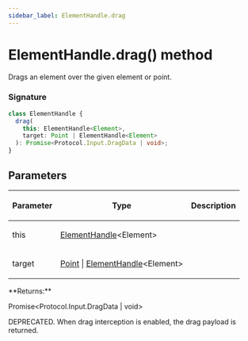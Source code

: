 ```yaml
---
sidebar_label: ElementHandle.drag
---
```


# ElementHandle.drag() method

Drags an element over the given element or point.

### Signature

```typescript
class ElementHandle {
  drag(
    this: ElementHandle<Element>,
    target: Point | ElementHandle<Element>
  ): Promise<Protocol.Input.DragData | void>;
}
```

## Parameters

<table><thead><tr><th>

Parameter

</th><th>

Type

</th><th>

Description

</th></tr></thead>
<tbody><tr><td>

this

</td><td>

[ElementHandle](./puppeteer.elementhandle.md)&lt;Element&gt;

</td><td>

</td></tr>
<tr><td>

target

</td><td>

[Point](./puppeteer.point.md) \| [ElementHandle](./puppeteer.elementhandle.md)&lt;Element&gt;

</td><td>

</td></tr>
</tbody></table>
**Returns:**

Promise&lt;Protocol.Input.DragData \| void&gt;

DEPRECATED. When drag interception is enabled, the drag payload is returned.
